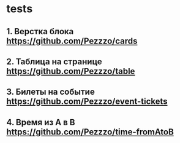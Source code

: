 # tests

## 1. Верстка блока https://github.com/Pezzzo/cards

## 2. Таблица на странице https://github.com/Pezzzo/table

## 3. Билеты на событие https://github.com/Pezzzo/event-tickets

## 4. Время из A в B https://github.com/Pezzzo/time-fromAtoB
